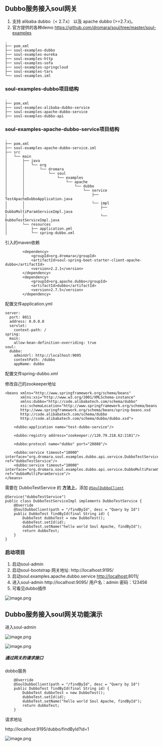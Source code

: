 ## Dubbo服务接入soul网关

1. 支持 alibaba dubbo（< 2.7.x） 以及 apache dubbo (>=2.7.x)。
2. 官方提供的各种demo https://github.com/dromara/soul/tree/master/soul-examples

```
.
├── pom.xml
├── soul-examples-dubbo
├── soul-examples-eureka
├── soul-examples-http
├── soul-examples-sofa
├── soul-examples-springcloud
├── soul-examples-tars
└── soul-examples.iml
```

### soul-examples-dubbo项目结构

```
.
├── pom.xml
├── soul-examples-alibaba-dubbo-service
├── soul-examples-apache-dubbo-service
├── soul-examples-dubbo-api
```

### soul-examples-apache-dubbo-service项目结构

```
.
├── pom.xml
├── soul-examples-apache-dubbo-service.iml
├── src
│   └── main
│       ├── java
│       │   └── org
│       │       └── dromara
│       │           └── soul
│       │               └── examples
│       │                   └── apache
│       │                       └── dubbo
│       │                           └── service
│       │                               ├── TestApacheDubboApplication.java
│       │                               └── impl
│       │                                   ├── DubboMultiParamServiceImpl.java
│       │                                   └── DubboTestServiceImpl.java
│       └── resources
│           ├── application.yml
│           └── spring-dubbo.xml
```

引入的maven依赖

```
        <dependency>
            <groupId>org.dromara</groupId>
            <artifactId>soul-spring-boot-starter-client-apache-dubbo</artifactId>
            <version>2.2.1</version>
        </dependency>
        <dependency>
            <groupId>org.apache.dubbo</groupId>
            <artifactId>dubbo</artifactId>
            <version>2.7.5</version>
        </dependency>
```

配置文件application.yml

```
server:
  port: 8011
  address: 0.0.0.0
  servlet:
    context-path: /
spring:
  main:
    allow-bean-definition-overriding: true
soul:
  dubbo:
    adminUrl: http://localhost:9095
    contextPath: /dubbo
    appName: dubbo
```

配置文件spring-dubbo.xml

修改自己的zookeeper地址

```
<beans xmlns="http://www.springframework.org/schema/beans"
       xmlns:xsi="http://www.w3.org/2001/XMLSchema-instance"
       xmlns:dubbo="http://code.alibabatech.com/schema/dubbo"
       xsi:schemaLocation="http://www.springframework.org/schema/beans
       http://www.springframework.org/schema/beans/spring-beans.xsd
       http://code.alibabatech.com/schema/dubbo
       http://code.alibabatech.com/schema/dubbo/dubbo.xsd">

    <dubbo:application name="test-dubbo-service"/>

    <dubbo:registry address="zookeeper://120.79.218.62:2181"/>

    <dubbo:protocol name="dubbo" port="20888"/>

    <dubbo:service timeout="10000" interface="org.dromara.soul.examples.dubbo.api.service.DubboTestService" ref="dubboTestService"/>
    <dubbo:service timeout="10000" interface="org.dromara.soul.examples.dubbo.api.service.DubboMultiParamService" ref="dubboMultiParamService"/>
</beans>
```

需要在 DubboTestService 的 **方法上**，添加 [`@SoulDubboClient`](https://github.com/Dromara/soul/blob/master/soul-client/soul-client-http/soul-client-springmvc/src/main/java/org/dromara/soul/client/springmvc/annotation/SoulSpringMvcClient.java)

```
@Service("dubboTestService")
public class DubboTestServiceImpl implements DubboTestService {
    @Override
    @SoulDubboClient(path = "/findById", desc = "Query by Id")
    public DubboTest findById(final String id) {
        DubboTest dubboTest = new DubboTest();
        dubboTest.setId(id);
        dubboTest.setName("hello world Soul Apache, findById");
        return dubboTest;
    }
}
```

### 启动项目

1. 启动soul-admin
2. 启动soul-bootstrap 网关地址: http://localhost:9195/
3. 启动soul.examples.apache.dubbo.service [http://localhost:](http://localhost:9195/)8011[/](http://localhost:9195/)
4. 进入soul-admin http://localhost:9095/ 用户名：admin 密码：123456
5. 可看见dubbo插件

![image.png](https://cdn.nlark.com/yuque/0/2021/png/2542319/1610767389930-64c42033-ff82-4356-a511-6c76f5c892ba.png?x-oss-process=image%2Fresize%2Cw_1500)

## Dubbo服务接入soul网关功能演示

进入soul-admin

![image.png](https://cdn.nlark.com/yuque/0/2021/png/2542319/1610767693775-5b7e90c0-563c-4159-a3b3-0b6769081b0d.png?x-oss-process=image%2Fresize%2Cw_1500)

![image.png](https://cdn.nlark.com/yuque/0/2021/png/2542319/1610767740903-bdeef84b-cd7d-4c44-9904-bd79e67d11b9.png)

##### 通过网关的请求接口

dobbo服务

```
    @Override
    @SoulDubboClient(path = "/findById", desc = "Query by Id")
    public DubboTest findById(final String id) {
        DubboTest dubboTest = new DubboTest();
        dubboTest.setId(id);
        dubboTest.setName("hello world Soul Apache, findById");
        return dubboTest;
    }
```

请求地址

http://localhost:9195/dubbo/findById?id=1

![image.png](https://cdn.nlark.com/yuque/0/2021/png/2542319/1610769012560-58f26eb8-5529-4600-aadb-4eb89430a32a.png)